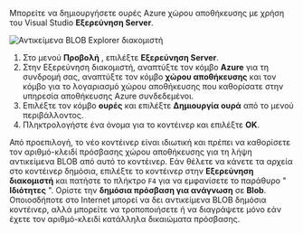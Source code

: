 Μπορείτε να δημιουργήσετε ουρές Azure χώρου αποθήκευσης με χρήση του Visual Studio **Εξερεύνηση Server**.

![Αντικείμενα BLOB Explorer διακομιστή][Image1]

1. Στο μενού **Προβολή** , επιλέξτε **Εξερεύνηση Server**.
2. Στην Εξερεύνηση διακομιστή, αναπτύξτε τον κόμβο **Azure** για τη συνδρομή σας, αναπτύξτε τον κόμβο **χώρου αποθήκευσης** και τον κόμβο για το λογαριασμό χώρου αποθήκευσης που καθορίσατε στην υπηρεσία αποθήκευσης Azure συνδεδεμένοι.
3. Επιλέξτε τον κόμβο **ουρές** και επιλέξτε **Δημιουργία ουρά** από το μενού περιβάλλοντος.
4. Πληκτρολογήστε ένα όνομα για το κοντέινερ και επιλέξτε **OK**.   

Από προεπιλογή, το νέο κοντέινερ είναι ιδιωτική και πρέπει να καθορίσετε τον αριθμό-κλειδί πρόσβασης χώρου αποθήκευσης για τη λήψη αντικείμενα BLOB από αυτό το κοντέινερ. Εάν θέλετε να κάνετε τα αρχεία στο κοντέινερ δημόσια, επιλέξτε το κοντέινερ στην **Εξερεύνηση διακομιστή** και πατήστε το πλήκτρο `F4` για να εμφανίσετε το παράθυρο " **Ιδιότητες** ". Ορίστε την **δημόσια πρόσβαση για ανάγνωση** σε **Blob**. Οποιοσδήποτε στο Internet μπορεί να δει αντικείμενα BLOB δημόσια κοντέινερ, αλλά μπορείτε να τροποποιήσετε ή να διαγράψετε μόνο εάν έχετε τον αριθμό-κλειδί κατάλληλα δικαιώματα πρόσβασης.


[Image1]: ./media/vs-create-blob-container-in-server-explorer/vs-storage-create-blob-containers-in-Server-Explorer.png